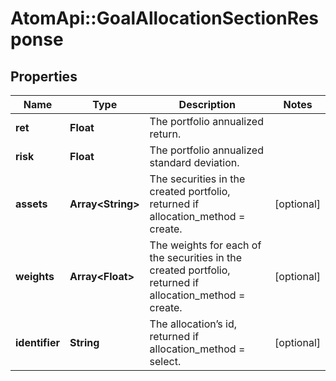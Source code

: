 # AtomApi::GoalAllocationSectionResponse

## Properties
Name | Type | Description | Notes
------------ | ------------- | ------------- | -------------
**ret** | **Float** | The portfolio annualized return. | 
**risk** | **Float** | The portfolio annualized standard deviation. | 
**assets** | **Array&lt;String&gt;** | The securities in the created portfolio, returned if allocation_method &#x3D; create. | [optional] 
**weights** | **Array&lt;Float&gt;** | The weights for each of the securities in the created portfolio, returned if allocation_method &#x3D; create. | [optional] 
**identifier** | **String** | The allocation’s id, returned if allocation_method &#x3D; select. | [optional] 


